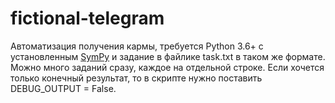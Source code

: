 # fictional-telegram
Автоматизация получения кармы, требуется Python 3.6+ c установленным [SymPy](https://www.sympy.org) и задание в файлике task.txt в таком же формате. <br>
Можно много заданий сразу, каждое на отдельной строке. Если хочется только конечный результат, то в скрипте нужно поставить DEBUG_OUTPUT = False.

